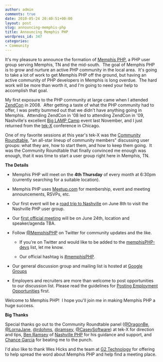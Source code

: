 ```yaml
---
author: admin
comments: true
date: 2010-05-24 20:40:51+00:00
layout: post
slug: announcing-memphis-php
title: Announcing Memphis PHP
wordpress_id: 347
categories:
- Community
---
```


It's my pleasure to announce the formation of [Memphis PHP](http://memphisPHP.org), a PHP user group serving Memphis, TN and the mid-south.  The goal of Memphis PHP is to grow and nurture an active PHP community in the local area.  It's going to take a lot of work to get Memphis PHP off the ground, but having an active community of PHP developers in Memphis is long overdue.  The hard work will be more than worth it, and I'm going to need your help to accomplish that goal.

My first exposure to the PHP community at large came when I attended [ZendCon](http://zendcon.com/) in 2008.  After getting a taste of what the PHP community had to offer, I was pretty bummed out that we didn't have anything going in Memphis.  Attending ZendCon in '08 led to attending ZendCon in '09, Nashville's excellent [Big LAMP Camp](http://enterpriselamp.org/) event last November, and I just returned from the [tek-X](http://tek.phparch.com/) conference in Chicago.

One of my favorite sessions at this year's tek-X was the [Community Roundtable](http://joind.in/talk/view/1698), "an all-star lineup of community members" discussing user groups: what they are, how to start them, and how to keep them going.  It was the Community Roundtable that finally convinced me enough was enough, that it was time to start a user group right here in Memphis, TN.

**The Details**



	
  * Memphis PHP will meet on the **4th Thursday** of every month at 6:30pm (currently searching for a suitable location).

	
  * Memphis PHP uses [Meetup.com](http://www.meetup.com/memphisPHP) for membership,  event and meeting announcements, RSVPs, etc.

	
  * Our first event will be a [road trip to  Nashville](http://www.meetup.com/memphisPHP/calendar/13578277/) on June 8th to visit the Nashville PHP user group.

	
  * Our [first  official meeting](http://www.meetup.com/memphisPHP/calendar/13573568/) will be on June 24th, location and speaker/agenda  TBA.

	
  * Follow [@MemphisPHP](http://twitter.com/MemphisPHP) on Twitter for community updates and the like.[](http://twitter.com/MemphisPHP)

	
    * If you're on Twitter and would like to be added to the [memphisPHP-devs](http://twitter.com/MemphisPHP/memphisphp-devs) list, let me know.

	
    * Our official hashtag is [#memphisPHP](http://twitter.com/#search?q=%23memphisPHP).




	
  * Our general discussion group and mailing list is hosted at [Google Groups](http://groups.google.com/group/memphis-php)

	
  * Employers and recruiters are more than welcome to post opportunities to our discussion list. Please  read the guidelines for [Posting  Employment Opportunities](http://groups.google.com/group/memphis-php/web/posting-employment-opportunities?_done=%2Fgroup%2Fmemphis-php%3F) first.


Welcome to Memphis PHP!  I hope you'll join me in making Memphis PHP a huge success.

**Big Thanks**

Special thanks go out to the Community Roundtable panel ([@DragonBe](http://twitter.com/DragonBe), [@LornaJane](http://twitter.com/lornajane), [@rdohms](http://twitter.com/rdohms), [@ramsey](http://twitter.com/ramsey), [@CaseySoftware](http://twitter.com/caseysoftware)) at tek-X for direction and tips, [Ben Ramsey](http://benramsey.com/) of [Nashville PHP](http://www.nashvillephp.org/) for his guidance and support, and [Chance Garcia](chancegarcia) for beating me to the punch.

I'd also like to thank Wes Hicks and the team at [G2 Technology](http://www.g2technology.com/) for offering to help spread the word about Memphis PHP and help find a meeting place.
